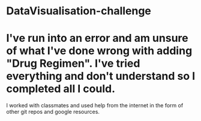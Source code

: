 # DataVisualisation-challenge
# I've run into an error and am unsure of what I've done wrong with adding "Drug Regimen". I've tried everything and don't understand so I completed all I could.
I worked with classmates and used help from the internet in the form of other git repos and google resources. 
